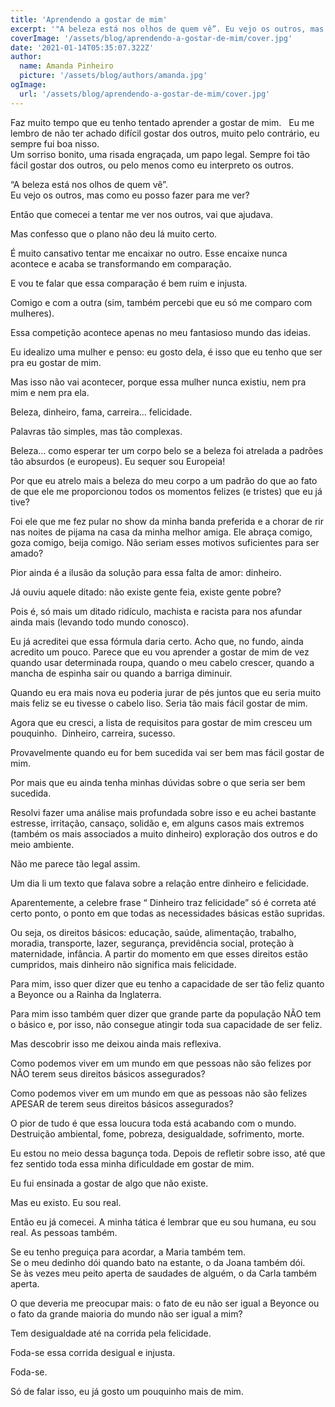 ```yaml
---
title: 'Aprendendo a gostar de mim'
excerpt: '"A beleza está nos olhos de quem vê”. Eu vejo os outros, mas como eu posso fazer para me ver?'
coverImage: '/assets/blog/aprendendo-a-gostar-de-mim/cover.jpg'
date: '2021-01-14T05:35:07.322Z'
author:
  name: Amanda Pinheiro
  picture: '/assets/blog/authors/amanda.jpg'
ogImage:
  url: '/assets/blog/aprendendo-a-gostar-de-mim/cover.jpg'
---
```


Faz muito tempo que eu tenho tentado aprender a gostar de mim.  
Eu me lembro de não ter achado difícil gostar dos outros, muito pelo contrário, eu sempre fui boa nisso.  
Um sorriso bonito, uma risada engraçada, um papo legal. Sempre foi tão fácil gostar dos outros, ou pelo menos como eu interpreto os outros.  
  
“A beleza está nos olhos de quem vê”.  
Eu vejo os outros, mas como eu posso fazer para me ver?  
  
Então que comecei a tentar me ver nos outros, vai que ajudava.  
  
Mas confesso que o plano não deu lá muito certo.  
  
É muito cansativo tentar me encaixar no outro. Esse encaixe nunca acontece e acaba se transformando em comparação.  
  
E vou te falar que essa comparação é bem ruim e injusta.  
  
Comigo e com a outra (sim, também percebi que eu só me comparo com mulheres).  
  
Essa competição acontece apenas no meu fantasioso mundo das ideias.  
  
Eu idealizo uma mulher e penso: eu gosto dela, é isso que eu tenho que ser pra eu gostar de mim.  
  
Mas isso não vai acontecer, porque essa mulher nunca existiu, nem pra mim e nem pra ela.  
  
Beleza, dinheiro, fama, carreira… felicidade.  
  
Palavras tão simples, mas tão complexas.  
  
Beleza… como esperar ter um corpo belo se a beleza foi atrelada a padrões tão absurdos (e europeus). Eu sequer sou Europeia!  
  
Por que eu atrelo mais a beleza do meu corpo a um padrão do que ao fato de que ele me proporcionou todos os momentos felizes (e tristes) que eu já tive?  
  
Foi ele que me fez pular no show da minha banda preferida e a chorar de rir nas noites de pijama na casa da minha melhor amiga. Ele abraça comigo, goza comigo, beija comigo. Não seriam esses motivos suficientes para ser amado?  
  
Pior ainda é a ilusão da solução para essa falta de amor: dinheiro.  
  
Já ouviu aquele ditado: não existe gente feia, existe gente pobre?  
  
Pois é, só mais um ditado ridículo, machista e racista para nos afundar ainda mais (levando todo mundo conosco).  
  
Eu já acreditei que essa fórmula daria certo. Acho que, no fundo, ainda acredito um pouco. Parece que eu vou aprender a gostar de mim de vez quando usar determinada roupa, quando o meu cabelo crescer, quando a mancha de espinha sair ou quando a barriga diminuir.  
  
Quando eu era mais nova eu poderia jurar de pés juntos que eu seria muito mais feliz se eu tivesse o cabelo liso. Seria tão mais fácil gostar de mim.  
  
Agora que eu cresci, a lista de requisitos para gostar de mim cresceu um pouquinho.  
Dinheiro, carreira, sucesso.  
  
Provavelmente quando eu for bem sucedida vai ser bem mas fácil gostar de mim.  
  
Por mais que eu ainda tenha minhas dúvidas sobre o que seria ser bem sucedida.  
  
Resolvi fazer uma análise mais profundada sobre isso e eu achei bastante estresse, irritação, cansaço, solidão e, em alguns casos mais extremos (também os mais associados a muito dinheiro) exploração dos outros e do meio ambiente.  
  
Não me parece tão legal assim.  
  
Um dia li um texto que falava sobre a relação entre dinheiro e felicidade.  
  
Aparentemente, a celebre frase “ Dinheiro traz felicidade” só é correta até certo ponto, o ponto em que todas as necessidades básicas estão supridas.  
  
Ou seja, os direitos básicos: educação, saúde, alimentação, trabalho, moradia, transporte, lazer, segurança, previdência social, proteção à maternidade, infância. A partir do momento em que esses direitos estão cumpridos, mais dinheiro não significa mais felicidade.  
  
Para mim, isso quer dizer que eu tenho a capacidade de ser tão feliz quanto a Beyonce ou a Rainha da Inglaterra.  
  
Para mim isso também quer dizer que grande parte da população NÃO tem o básico e, por isso, não consegue atingir toda sua capacidade de ser feliz.  
  
Mas descobrir isso me deixou ainda mais reflexiva.  
  
Como podemos viver em um mundo em que pessoas não são felizes por NÃO terem seus direitos básicos assegurados?  
  
Como podemos viver em um mundo em que as pessoas não são felizes APESAR de terem seus direitos básicos assegurados?  
  
O pior de tudo é que essa loucura toda está acabando com o mundo. Destruição ambiental, fome, pobreza, desigualdade, sofrimento, morte.  
  
Eu estou no meio dessa bagunça toda. Depois de refletir sobre isso, até que fez sentido toda essa minha dificuldade em gostar de mim.  
  
Eu fui ensinada a gostar de algo que não existe.  
  
Mas eu existo. Eu sou real.  
  
Então eu já comecei. A minha tática é lembrar que eu sou humana, eu sou real. As pessoas também.  
  
Se eu tenho preguiça para acordar, a Maria também tem.  
Se o meu dedinho dói quando bato na estante, o da Joana também dói.  
Se às vezes meu peito aperta de saudades de alguém, o da Carla também aperta.  
  
O que deveria me preocupar mais: o fato de eu não ser igual a Beyonce ou o fato da grande maioria do mundo não ser igual a mim?  
  
Tem desigualdade até na corrida pela felicidade.  
  
Foda-se essa corrida desigual e injusta.  
  
Foda-se.  
  
Só de falar isso, eu já gosto um pouquinho mais de mim.  